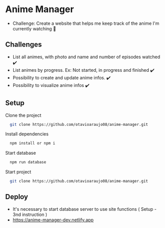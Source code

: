 
# Anime Manager

- Challenge: Create a website that helps me keep track of the anime I'm currently watching 🌳


## Challenges

- List all animes, with photo and name and number of episodes watched ✔️
- List animes by progress. Ex: Not started, in progress and finished ✔️
- Possibility to create and update anime infos. ✔️
- Possibility to visualize anime infos ✔️

## Setup

Clone the project

```bash
  git clone https://github.com/otavioaraujo08/anime-manager.git
```

Install dependencies

```bash
  npm install or npm i
```

Start database

```bash
  npm run database
```

Start project

```bash
  git clone https://github.com/otavioaraujo08/anime-manager.git
```
    
## Deploy

- It's necessary to start database server to use site functions ( Setup - 3nd instruction )
- https://anime-manager-dev.netlify.app



